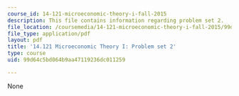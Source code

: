 ```yaml
---
course_id: 14-121-microeconomic-theory-i-fall-2015
description: This file contains information regarding problem set 2.
file_location: /coursemedia/14-121-microeconomic-theory-i-fall-2015/99d64c5bd064b9aa47119236dc011259_MIT14_121F15_ps2f05.pdf
file_type: application/pdf
layout: pdf
title: '14.121 Microeconomic Theory I: Problem set 2'
type: course
uid: 99d64c5bd064b9aa47119236dc011259

---
```

None